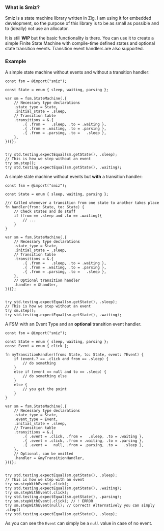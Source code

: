 ### What is Smiz?

Smiz is a state machine library written in Zig. I am using it for embedded development, so the purpose of this library is to be as small as possible and to (ideally) not use an allocator.

It is still **WIP** but the basic functionality is there. You can use it to create a simple Finite State Machine with compile-time defined states and optional state transition events.
Transition event handlers are also supported.

### Example

A simple state machine without events and without a transition handler:

```zig
const fsm = @import("smiz");

const State = enum { sleep, waiting, parsing };

var sm = fsm.StateMachine(.{
    // Necessary type declarations
    .state_type = State,
    .initial_state = .sleep,
    // Transition table
    .transitions = &.{
        .{ .from =   .sleep, .to = .waiting },
        .{ .from = .waiting, .to = .parsing },
        .{ .from = .parsing, .to =   .sleep },
    },
}){};


try std.testing.expectEqual(sm.getState(), .sleep);
// This is how we step without an event
try sm.step();
try std.testing.expectEqual(sm.getState(), .waiting);
```

A simple state machine without events but **with** a transition handler:

```zig
const fsm = @import("smiz");

const State = enum { sleep, waiting, parsing };

/// Called whenever a transition from one state to another takes place
fn handler(from: State, to: State) {
    // Check states and do stuff
    if (from == .sleep and .to == .waiting){
        // ...
    }
}

var sm = fsm.StateMachine(.{
    // Necessary type declarations
    .state_type = State,
    .initial_state = .sleep,
    // Transition table
    .transitions = &.{
        .{ .from =   .sleep, .to = .waiting },
        .{ .from = .waiting, .to = .parsing },
        .{ .from = .parsing, .to =   .sleep },
    },
    // Optional transition handler
    .handler = &handler,
}){};


try std.testing.expectEqual(sm.getState(), .sleep);
// This is how we step without an event
try sm.step();
try std.testing.expectEqual(sm.getState(), .waiting);
```

A FSM with an Event Type and an **optional** transition event handler.

```zig
const fsm = @import("smiz");

const State = enum { sleep, waiting, parsing };
const Event = enum { click };

fn myTransitionHandler(from: State, to: State, event: ?Event) {
    if (event.? == .click and from == .sleep) {
        // do something
    }
    else if (event == null and to == .sleep) {
        // do something else
    } 
    else {
        // you get the point
    }
}

var sm = fsm.StateMachine(.{
    // Necessary type declarations
    .state_type = State,
    .event_type = Event,
    .initial_state = .sleep,
    // Transition table
    .transitions = &.{
        .{ .event = .click, .from =   .sleep, .to = .waiting },
        .{ .event = .click, .from = .waiting, .to = .parsing },
        .{ .event =   null, .from = .parsing, .to =   .sleep },
    },
    // Optional, can be omitted
    .handler = &myTransitionHandler,
}){};


try std.testing.expectEqual(sm.getState(), .sleep);
// This is how we step with an event
try sm.stepWithEvent(.click);
try std.testing.expectEqual(sm.getState(), .waiting);
try sm.stepWithEvent(.click);
try std.testing.expectEqual(sm.getState(), .parsing);
try sm.stepWithEvent(.click); // ! ERROR
try sm.stepWithEvent(null); // Correct! Alternatively you can simply .step()
try std.testing.expectEqual(sm.getState(), .sleep);
```

As you can see the `Event` can simply be a `null` value in case of no event.
